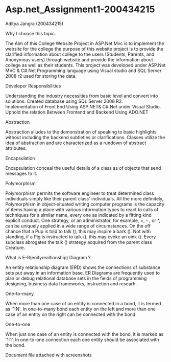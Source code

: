 # Asp.net_Assignment1-200434215
Aditya Jangra 
(200434215)

Why I choose this topic.

The Aim of this College Website Project in ASP.Net Mvc is to implement the website for the college the purpose of this website project is to provide the clarified 
information about college to the users (Students, Parents, and Anonymous users) through website and provide the information about college as well as their students. 
This project was developed under ASP.Net MVC & C#.Net Programming language using Visual studio and SQL Server 2008 r2 used for storing the data.

Developer Responsibilities 

Understanding the industry necessities from basic level and convert into solutions.
Created database using SQL Server 2008 R2.  
Implementation of Front End Using ASP.NET& C#.Net under Visual Studio.
Uphold the relation Between Frontend and Backend Using ADO.NET

Abstraction

Abstraction alludes to the demonstration of speaking to basic highlights without including the backend subtleties or clarifications. Classes utilize the idea of 
abstraction and are characterized as a rundown of abstract attributes.

Encapsulation

Encapsulation conceal the useful details of a class as of objects that send messages to it.

Polymorphism

Polymorphism permits the software engineer to treat determined class individuals simply like their parent class' individuals. All the more definitely, Polymorphism in 
object-situated writing computer programs is the capacity of items having a place with various information types to react to calls of techniques for a similar name, 
every one as indicated by a fitting kind explicit conduct. One strategy, or an administrator, for example, +, - , or *, can be uniquely applied in a wide range of 
circumstances. On the off chance that a Pup is told to talk (), this may inspire a bark (). Not with standing, if a Pig is instructed to talk (), this may evoke an 
oink (). Every subclass abrogates the talk () strategy acquired from the parent class Creature.

What is E-R(enityrealtionship) Diagram ?

An entity relationship diagram (ERD) shows the connections of substance sets put away in an information base. ER Diagrams are frequently used to plan or debug 
relational database sets in the fields of programming designing, business data frameworks, instruction and researh.

One-to-many

When more than one case of an entity is connected in a bond, it is termed as '1:N'. In one-to-many bond each entity on the left and more than one case of an entity on 
the right can be connected with the bond.

One-to-one

When just one case of an entity is connected with the bond, it is marked as '1:1'. In one-to-one connection each one entity should be associated with the bond.

Document file attached with screenshots

